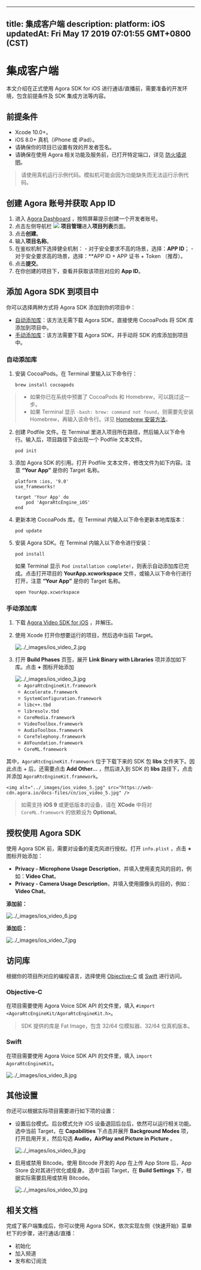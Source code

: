 
---
title: 集成客户端
description: 
platform: iOS
updatedAt: Fri May 17 2019 07:01:55 GMT+0800 (CST)
---
# 集成客户端
本文介绍在正式使用 Agora SDK for iOS 进行通话/直播前，需要准备的开发环境，包含前提条件及 SDK 集成方法等内容。

## 前提条件

- Xcode 10.0+。
- iOS 8.0+ 真机（iPhone 或 iPad）。
- 请确保你的项目已设置有效的开发者签名。
- 请确保在使用 Agora 相关功能及服务前，已打开特定端口，详见 [防火墙说明](../../cn/Agora%20Platform/firewall.md)。

> 请使用真机运行示例代码。模拟机可能会因为功能缺失而无法运行示例代码。

## <a name = "appid-ios"></a>创建 Agora 账号并获取 App ID

1. 进入 [Agora Dashboard](https://dashboard.agora.io/) ，按照屏幕提示创建一个开发者账号。
2. 点击左侧导航栏 ![](https://web-cdn.agora.io/docs-files/1551254998344) **项目管理**进入**项目列表**页面。
3. 点击**创建**。
4. 输入**项目名称**。
5. 在鉴权机制下选择健全机制：
		- 对于安全要求不高的场景，选择：**APP ID**；
		- 对于安全要求高的场景，选择：**APP ID + APP 证书 + Token （推荐）。
6. 点击**提交**。
7. 在你创建的项目下，查看并获取该项目对应的 **App ID**。


## 添加 Agora SDK 到项目中

你可以选择两种方式将 Agora SDK 添加到你的项目中：

- [自动添加库](#auto-add)：该方法无需下载 Agora SDK，直接使用 CocoaPods 将 SDK 库添加到项目中。
- [手动添加库](#man-add)：该方法需要下载 Agora SDK，并手动将 SDK 的库添加到项目中。

### <a name = "auto-add"></a>自动添加库

1. 安装 CocoaPods。在 Terminal 里输入以下命令行：

	```
	brew install cocoapods
	```

> - 如果你已在系统中预置了 CocoaPods 和 Homebrew，可以跳过这一步。
> - 如果 Terminal 显示 `-bash: brew: command not found`，则需要先安装 Homebrew，再输入该命令行。详见 [Homebrew 安装方法](https://brew.sh/index.html)。

2. 创建 Podfile 文件。在 Terminal 里进入项目所在路径，然后输入以下命令行。输入后，项目路径下会出现一个 Podfile 文本文件。

	```
	pod init
	```

3. 添加 Agora SDK 的引用。打开 Podfile 文本文件，修改文件为如下内容。注意 **“Your App”** 是你的 Target 名称。

	```
	platform :ios, '9.0'
	use_frameworks!

	target 'Your App' do
		pod 'AgoraRtcEngine_iOS'
	end
	```

4. 更新本地 CocoaPods 库。在 Terminal 内输入以下命令更新本地库版本：

	```
	pod update
	```

5. 安装 Agora SDK。在 Terminal 内输入以下命令进行安装：

	```
	pod install
	```

	如果 Terminal 显示 `Pod installation complete!`，则表示自动添加库已完成。点击打开项目的 **YourApp.xcworkspace** 文件，或输入以下命令行进行打开，注意 **“Your App”** 是你的 Target 名称。

	```
	open YourApp.xcworkspace
	```

### <a name = "man-add"></a>手动添加库

1. 下载 [Agora Video SDK for iOS](https://docs.agora.io/cn/Agora%20Platform/downloads) ，并解压。
2. 使用 Xcode 打开你想要运行的项目，然后选中当前 Target。

	<img alt="../_images/ios_video_2.jpg" src="https://web-cdn.agora.io/docs-files/cn/ios_video_2.jpg" />

3. 打开 **Build Phases** 页签，展开 **Link Binary with Libraries** 项并添加如下库。点击 **+** 图标开始添加

	<img alt="../_images/ios_video_3.jpg" src="https://web-cdn.agora.io/docs-files/cn/ios_video_3.jpg" />
 
   - `AgoraRtcEngineKit.framework`
   - `Accelerate.framework`
   - `SystemConfiguration.framework`
   - `libc++.tbd`
   - `libresolv.tbd`
   - `CoreMedia.framework`
   - `VideoToolbox.framework`
   - `AudioToolbox.framework`
   - `CoreTelephony.framework`
   - `AVFoundation.framework`
   - `CoreML.framework`

 其中，`AgoraRtcEngineKit.framework` 位于下载下来的 SDK 包 **libs** 文件夹下。因此点击 + 后，还需要点击 **Add Other…** ，然后进入到 SDK 的 **libs** 路径下，点击并添加 `AgoraRtcEngineKit.framework`。

	<img alt="../_images/ios_video_5.jpg" src="https://web-cdn.agora.io/docs-files/cn/ios_video_5.jpg" />

> 如需支持 **iOS 9** 或更低版本的设备，请在 **XCode** 中将对 `CoreML.framework` 的依赖设为 **Optional**。

## 授权使用 Agora SDK

使用 Agora SDK 前，需要对设备的麦克风进行授权。打开 `info.plist` ，点击 **+** 图标开始添加：

- **Privacy - Microphone Usage Description**，并填入使用麦克风的目的，例如：**Video Chat**。
- **Privacy - Camera Usage Description**，并填入使用摄像头的目的，例如：**Video Chat**。

**添加前：**

<img alt="../_images/ios_video_6.jpg" src="https://web-cdn.agora.io/docs-files/cn/ios_video_6.jpg" />

**添加后：**

<img alt="../_images/ios_video_7.jpg" src="https://web-cdn.agora.io/docs-files/cn/ios_video_7.jpg" />

## 访问库

根据你的项目所对应的编程语言，选择使用 [Objective-C](#oc) 或 [Swift](#swift) 进行访问。

### <a name = "oc"></a>Objective-C

在项目需要使用 Agora Voice SDK API 的文件里，填入 `#import <AgoraRtcEngineKit/AgoraRtcEngineKit.h>`。

> SDK 提供的库是 Fat Image，包含 32/64 位模拟器、32/64 位真机版本。

### <a name = "swift"></a>Swift

在项目需要使用 Agora Voice SDK API 的文件里，填入 `import AgoraRtcEngineKit`。

<img alt="../_images/ios_video_8.jpg" src="https://web-cdn.agora.io/docs-files/cn/ios_video_8.jpg" />

## 其他设置

你还可以根据实际项目需要进行如下项的设置：

- 设置后台模式。后台模式允许 iOS 设备退回后台后，依然可以运行相关功能。 选中当前 Target，在 **Capabilities** 下点击并展开 **Background Modes** 项，打开启用开关，然后勾选 **Audio，AirPlay and Picture in Picture** 。

  <img alt="../_images/ios_video_9.jpg" src="https://web-cdn.agora.io/docs-files/cn/ios_video_9.jpg" />

- 启用或禁用 Bitcode。使用 Bitcode 开发的 App 在上传 App Store 后，App Store 会对其进行优化或瘦身。 选中当前 Target，在 **Build Settings** 下，根据实际需要启用或禁用 Bitcode。

  <img alt="../_images/ios_video_10.jpg" src="https://web-cdn.agora.io/docs-files/cn/ios_video_10.jpg" />
	
## 相关文档

完成了客户端集成后，你可以使用 Agora SDK，依次实现左侧《快速开始》菜单栏下的步骤，进行通话/直播：

- 初始化
- 加入频道
- 发布和订阅流
